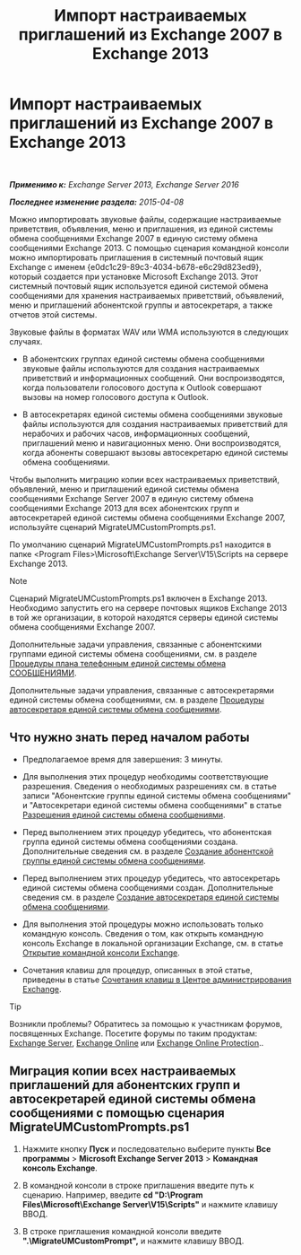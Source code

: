 ﻿---
title: 'Импорт настраиваемых приглашений из Exchange 2007 в Exchange 2013'
TOCTitle: Импорт настраиваемых приглашений из Exchange 2007 в Exchange 2013
ms:assetid: 70c0b0bc-c0de-4e3c-8144-1fe59f86ebf4
ms:mtpsurl: https://technet.microsoft.com/ru-ru/library/Gg309147(v=EXCHG.150)
ms:contentKeyID: 54652122
ms.date: 05/22/2018
mtps_version: v=EXCHG.150
ms.translationtype: MT
---

# Импорт настраиваемых приглашений из Exchange 2007 в Exchange 2013

 

_**Применимо к:** Exchange Server 2013, Exchange Server 2016_

_**Последнее изменение раздела:** 2015-04-08_

Можно импортировать звуковые файлы, содержащие настраиваемые приветствия, объявления, меню и приглашения, из единой системы обмена сообщениями Exchange 2007 в единую систему обмена сообщениями Exchange 2013. С помощью сценария командной консоли можно импортировать приглашения в системный почтовый ящик Exchange с именем {e0dc1c29-89c3-4034-b678-e6c29d823ed9}, который создается при установке Microsoft Exchange 2013. Этот системный почтовый ящик используется единой системой обмена сообщениями для хранения настраиваемых приветствий, объявлений, меню и приглашений абонентской группы и автосекретаря, а также отчетов этой системы.

Звуковые файлы в форматах WAV или WMA используются в следующих случаях.

  - В абонентских группах единой системы обмена сообщениями звуковые файлы используются для создания настраиваемых приветствий и информационных сообщений. Они воспроизводятся, когда пользователи голосового доступа к Outlook совершают вызовы на номер голосового доступа к Outlook.

  - В автосекретарях единой системы обмена сообщениями звуковые файлы используются для создания настраиваемых приветствий для нерабочих и рабочих часов, информационных сообщений, приглашений меню и навигационных меню. Они воспроизводятся, когда абоненты совершают вызовы автосекретарю единой системы обмена сообщениями.

Чтобы выполнить миграцию копии всех настраиваемых приветствий, объявлений, меню и приглашений единой системы обмена сообщениями Exchange Server 2007 в единую систему обмена сообщениями Exchange 2013 для всех абонентских групп и автосекретарей единой системы обмена сообщениями Exchange 2007, используйте сценарий MigrateUMCustomPrompts.ps1.

По умолчанию сценарий MigrateUMCustomPrompts.ps1 находится в папке \<Program Files\>\\Microsoft\\Exchange Server\\V15\\Scripts на сервере Exchange 2013.

> [!NOTE]  
> Сценарий MigrateUMCustomPrompts.ps1 включен в Exchange 2013. Необходимо запустить его на сервере почтовых ящиков Exchange 2013 в той же организации, в которой находятся серверы единой системы обмена сообщениями Exchange 2007.


Дополнительные задачи управления, связанные с абонентскими группами единой системы обмена сообщениями, см. в разделе [Процедуры плана телефонным единой системы обмена СООБЩЕНИЯМИ](um-dial-plan-procedures-exchange-2013-help.md).

Дополнительные задачи управления, связанные с автосекретарями единой системы обмена сообщениями, см. в разделе [Процедуры автосекретаря единой системы обмена сообщениями](um-auto-attendant-procedures-exchange-2013-help.md).

## Что нужно знать перед началом работы

  - Предполагаемое время для завершения: 3 минуты.

  - Для выполнения этих процедур необходимы соответствующие разрешения. Сведения о необходимых разрешениях см. в статье записи "Абонентские группы единой системы обмена сообщениями" и "Автосекретари единой системы обмена сообщениями" в статье [Разрешения единой системы обмена сообщениями](unified-messaging-permissions-exchange-2013-help.md).

  - Перед выполнением этих процедур убедитесь, что абонентская группа единой системы обмена сообщениями создана. Дополнительные сведения см. в разделе [Создание абонентской группы единой системы обмена сообщениями](create-a-um-dial-plan-exchange-2013-help.md).

  - Перед выполнением этих процедур убедитесь, что автосекретарь единой системы обмена сообщениями создан. Дополнительные сведения см. в разделе [Создание автосекретаря единой системы обмена сообщениями](create-a-um-auto-attendant-exchange-2013-help.md).

  - Для выполнения этой процедуры можно использовать только командную консоль. Сведения о том, как открыть командную консоль Exchange в локальной организации Exchange, см. в статье [Открытие командной консоли Exchange](https://technet.microsoft.com/ru-ru/library/dd638134\(v=exchg.150\)).

  - Сочетания клавиш для процедур, описанных в этой статье, приведены в статье [Сочетания клавиш в Центре администрирования Exchange](keyboard-shortcuts-in-the-exchange-admin-center-exchange-online-protection-help.md).

> [!TIP]  
> Возникли проблемы? Обратитесь за помощью к участникам форумов, посвященных Exchange. Посетите форумы по таким продуктам: <a href="https://go.microsoft.com/fwlink/p/?linkid=60612">Exchange Server</a>, <a href="https://go.microsoft.com/fwlink/p/?linkid=267542">Exchange Online</a> или <a href="https://go.microsoft.com/fwlink/p/?linkid=285351">Exchange Online Protection</a>..


## Миграция копии всех настраиваемых приглашений для абонентских групп и автосекретарей единой системы обмена сообщениями с помощью сценария MigrateUMCustomPrompts.ps1

1.  Нажмите кнопку **Пуск** и последовательно выберите пункты **Все программы** \> **Microsoft Exchange Server 2013** \> **Командная консоль Exchange**.

2.  В командной консоли в строке приглашения введите путь к сценарию. Например, введите **cd "D:\\Program Files\\Microsoft\\Exchange Server\\V15\\Scripts"** и нажмите клавишу ВВОД.

3.  В строке приглашения командной консоли введите **".\\MigrateUMCustomPrompt",** и нажмите клавишу ВВОД.

